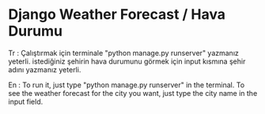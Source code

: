 # Django Weather Forecast / Hava Durumu

Tr :
Çalıştırmak için terminale "python manage.py runserver" yazmanız yeterli.
istediğiniz şehirin hava durumunu görmek için input kısmına şehir adını yazmanız yeterli.

En :
To run it, just type "python manage.py runserver" in the terminal.
To see the weather forecast for the city you want, just type the city name in the input field.

